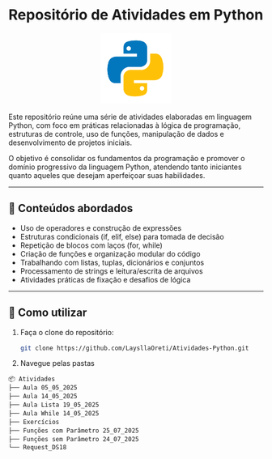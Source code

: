 # Repositório de Atividades em Python
<p align="center">
  <img src="Logo-Python/logo-Python.png" alt="Ícone do pyth" width="140">
</p>

Este repositório reúne uma série de atividades elaboradas em linguagem Python, com foco em práticas relacionadas à lógica de programação, estruturas de controle, uso de funções, manipulação de dados e desenvolvimento de projetos iniciais.

O objetivo é consolidar os fundamentos da programação e promover o domínio progressivo da linguagem Python, atendendo tanto iniciantes quanto aqueles que desejam aperfeiçoar suas habilidades.

---

## 🧠 Conteúdos abordados

- Uso de operadores e construção de expressões
- Estruturas condicionais (if, elif, else) para tomada de decisão
- Repetição de blocos com laços (for, while)
- Criação de funções e organização modular do código
- Trabalhando com listas, tuplas, dicionários e conjuntos
- Processamento de strings e leitura/escrita de arquivos
- Atividades práticas de fixação e desafios de lógica

---

## 🚀 Como utilizar

1. Faça o clone do repositório:
   ```bash
   git clone https://github.com/LaysllaOreti/Atividades-Python.git
   
2. Navegue pelas pastas
```bash
📦 Atividades
├── Aula 05_05_2025
├── Aula 14_05_2025
├── Aula Lista 19_05_2025
├── Aula While 14_05_2025
├── Exercícios
├── Funções com Parâmetro 25_07_2025
├── Funções sem Parâmetro 24_07_2025
└── Request_DS18

